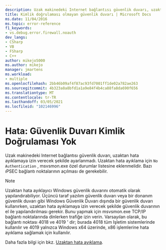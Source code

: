 ```yaml
---
description: Uzak makinedeki Internet bağlantısı güvenlik duvarı, uzaktan hata ayıklamaya izin verecek şekilde ayarlanmadı.
title: Kimlik doğrulaması olmayan güvenlik duvarı | Microsoft Docs
ms.date: 11/04/2016
ms.topic: error-reference
f1_keywords:
- vs.debug.error.firewall.noauth
dev_langs:
- CSharp
- VB
- FSharp
- C++
author: mikejo5000
ms.author: mikejo
manager: jmartens
ms.workload:
- multiple
ms.openlocfilehash: 2bb46b09af4f87ac93fd7001ff1de02a782ae263
ms.sourcegitcommit: 4b323a8a8bfd1a1a9e84f4b4ca88fa8da690f656
ms.translationtype: MT
ms.contentlocale: tr-TR
ms.lasthandoff: 03/05/2021
ms.locfileid: "102146996"
---
```

# <a name="error-firewall-no-authentication"></a>Hata: Güvenlik Duvarı Kimlik Doğrulaması Yok
Uzak makinedeki Internet bağlantısı güvenlik duvarı, uzaktan hata ayıklamaya izin verecek şekilde ayarlanmadı. Uzaktan hata ayıklama için `No Authentication` , msvsmon.exe özel durumlar listesine eklenmelidir. Bazı ıPSEC bağlantı noktalarının açılması de gerekebilir.

> [!NOTE]
> Uzaktan hata ayıklayıcı Windows güvenlik duvarını otomatik olarak yapılandırabiliyor. Üçüncü taraf yazılım güvenlik duvarı veya bir donanım güvenlik duvarı gibi Windows Güvenlik Duvarı dışında bir güvenlik duvarı kullanırken, uzaktan hata ayıklamaya izin verecek şekilde güvenlik duvarının el ile yapılandırılması gerekir. Bunu yapmak için msvsmon.exe TCP/IP bağlantı noktalarında dinlerken trafiğe izin verin. Varsayılan olarak, bu bağlantı noktası 4018 ve 4019 ' dir; burada 4018 tüm Işletim sistemlerinde kullanılır ve 4019 yalnızca Windows x64 üzerinde, x86 işlemlerine hata ayıklama sağlamak için kullanılır.

 Daha fazla bilgi için bkz. [Uzaktan hata ayıklama](../debugger/remote-debugging.md).
